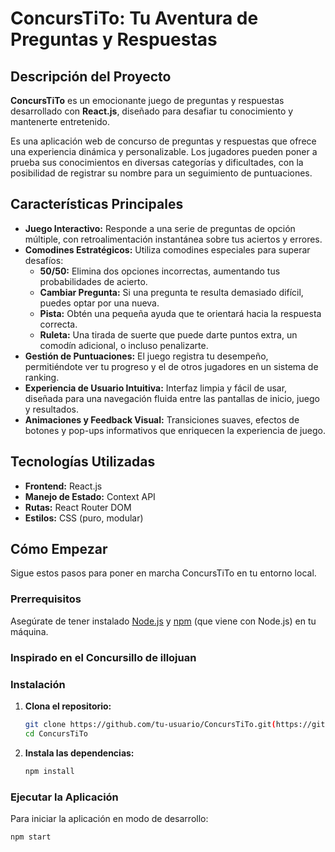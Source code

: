 # ConcursTiTo: Tu Aventura de Preguntas y Respuestas

## Descripción del Proyecto

**ConcursTiTo** es un emocionante juego de preguntas y respuestas desarrollado con **React.js**, diseñado para desafiar tu conocimiento y mantenerte entretenido.

Es una aplicación web de concurso de preguntas y respuestas que ofrece una experiencia dinámica y personalizable. Los jugadores pueden poner a prueba sus conocimientos en diversas categorías y dificultades, con la posibilidad de registrar su nombre para un seguimiento de puntuaciones.

## Características Principales

* **Juego Interactivo:** Responde a una serie de preguntas de opción múltiple, con retroalimentación instantánea sobre tus aciertos y errores.
* **Comodines Estratégicos:** Utiliza comodines especiales para superar desafíos:
    * **50/50:** Elimina dos opciones incorrectas, aumentando tus probabilidades de acierto.
    * **Cambiar Pregunta:** Si una pregunta te resulta demasiado difícil, puedes optar por una nueva.
    * **Pista:** Obtén una pequeña ayuda que te orientará hacia la respuesta correcta.
    * **Ruleta:** Una tirada de suerte que puede darte puntos extra, un comodín adicional, o incluso penalizarte.
* **Gestión de Puntuaciones:** El juego registra tu desempeño, permitiéndote ver tu progreso y el de otros jugadores en un sistema de ranking.
* **Experiencia de Usuario Intuitiva:** Interfaz limpia y fácil de usar, diseñada para una navegación fluida entre las pantallas de inicio, juego y resultados.
* **Animaciones y Feedback Visual:** Transiciones suaves, efectos de botones y pop-ups informativos que enriquecen la experiencia de juego.

## Tecnologías Utilizadas

* **Frontend:** React.js
* **Manejo de Estado:** Context API
* **Rutas:** React Router DOM
* **Estilos:** CSS (puro, modular)

## Cómo Empezar

Sigue estos pasos para poner en marcha ConcursTiTo en tu entorno local.

### Prerrequisitos

Asegúrate de tener instalado [Node.js](https://nodejs.org/en/) y [npm](https://www.npmjs.com/) (que viene con Node.js) en tu máquina.


### Inspirado en el Concursillo de illojuan

### Instalación

1.  **Clona el repositorio:**
    ```bash
    git clone https://github.com/tu-usuario/ConcursTiTo.git(https://github.com/tu-usuario/ConcursTiTo.git)
    cd ConcursTiTo
    ```

2.  **Instala las dependencias:**
    ```bash
    npm install
    ```

### Ejecutar la Aplicación

Para iniciar la aplicación en modo de desarrollo:

```bash
npm start

